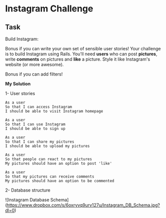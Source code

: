 Instagram Challenge
===================

Task
-----
Build Instagram:

Bonus if you can write your own set of sensible user stories!
Your challenge is to build Instagram using Rails. You'll need **users** who can post **pictures**, write **comments** on pictures and **like** a picture. Style it like Instagram's website (or more awesome).

Bonus if you can add filters!

**My Solution**

1- User stories

```
As a user
So that I can access Instagram
I should be able to visit Instagram homepage

As a user
So that I can use Instagram
I should be able to sign up

As a user
So that I can share my pictures
I should be able to upload my pictures

As a user
So that people can react to my pictures
My pictures should have an option to post 'like'

As a user
So that my pictures can receive comments
My pictures should have an option to be commented
```

2- Database structure

![Instagram Database Schema]
(https://www.dropbox.com/s/6oxryvq9urv127u/Instagram_DB_Schema.jpg?dl=0)
